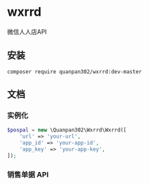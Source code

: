 # wxrrd
微信人人店API

## 安装

```
composer require quanpan302/wxrrd:dev-master
```

## 文档

### 实例化

```php
$pospal = new \Quanpan302\Wxrrd\Wxrrd([
    'url' => 'your-url',
    'app_id' => 'your-app-id',
    'app_key' => 'your-app-key',
]);
```

### 销售单据 API

